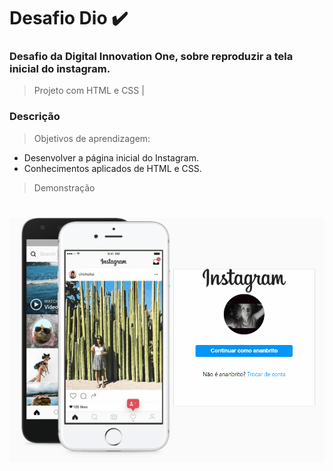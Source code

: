 # Desafio Dio :heavy_check_mark:

### Desafio da Digital Innovation One, sobre reproduzir a tela inicial do instagram.

> Projeto com HTML e CSS |

### Descrição

> Objetivos de aprendizagem:

- Desenvolver a página inicial do Instagram.
- Conhecimentos aplicados de HTML e CSS.

> Demonstração

<h1 align="center">
<img alt="Readme" title="Readme" src="./github/Animação.gif" />
</h1>
